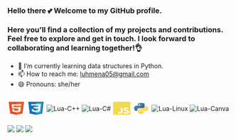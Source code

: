 ### Hello there 💕 Welcome to my GitHub profile.
### Here you'll find a collection of my projects and contributions. Feel free to explore and get in touch. I look forward to collaborating and learning together!👌

- 🌱 I’m currently learning data structures in Python.
- 📫 How to reach me: luhmena05@gmail.com
- 😄 Pronouns: she/her
<div style="display: inline_block"><br>
   <img align="center" alt="Lua-HTML" height="30" width="40" src="https://raw.githubusercontent.com/devicons/devicon/master/icons/html5/html5-original.svg">
   <img align="center" alt="Lua-CSS" height="30" width="40" src="https://raw.githubusercontent.com/devicons/devicon/master/icons/css3/css3-original.svg">
   <img align="center" alt="Lua-C++" height="30" width="40" src="https://cdn.jsdelivr.net/gh/devicons/devicon@latest/icons/cplusplus/cplusplus-original.svg">
   <img align="center" alt="Lua-C#" height="30" width="40" src="https://cdn.jsdelivr.net/gh/devicons/devicon@latest/icons/csharp/csharp-original.svg">
   <img align="center" alt="Lua-Js" height="30" width="40" src="https://raw.githubusercontent.com/devicons/devicon/master/icons/javascript/javascript-plain.svg">
   <img align="center" alt="Lua-Python" height="30" width="40" src="https://raw.githubusercontent.com/devicons/devicon/master/icons/python/python-original.svg">
   <img align="center" alt="Lua-Linux" height="30" width="40" src="https://cdn.jsdelivr.net/gh/devicons/devicon@latest/icons/linux/linux-original.svg">
   <img align="center" alt="Lua-Canva" height="30" width="40" src="https://cdn.jsdelivr.net/gh/devicons/devicon@latest/icons/canva/canva-original.svg">   
</div>

  ### 
  
<div> 
  <a href = "mailto: luhmena05@gmail.com"><img src="https://img.shields.io/badge/Gmail-D14836?style=for-the-badge&logo=gmail&logoColor=white"></a>
  <a href="https://www.instagram.com/mmoonnax/" target="_blank"><img src="https://img.shields.io/badge/-Instagram-%23E4405F?style=for-the-badge&logo=instagram&logoColor=white" target="_blank"></a>
  <a href="www.linkedin.com/in/luana-brisola-mena-2287891a3" target="_blank"><img src="https://img.shields.io/badge/-LinkedIn-%230077B5?style=for-the-badge&logo=linkedin&logoColor=white" target="_blank"></a> 
  
</div>
 
